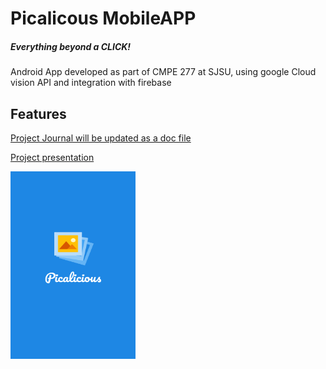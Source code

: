 # Picalicous MobileAPP
##### *Everything beyond a CLICK!*
Android App developed as part of CMPE 277 at SJSU, using google Cloud vision API and integration with firebase


## Features

[Project Journal will be updated as a doc file](https://docs.google.com/document/d/1h4DPvFEw2VXFPVJhJE3s1yx8FvOCjO4bA41tlvCv2a0/edit?usp=sharing)

[Project presentation](https://docs.google.com/presentation/d/1_PnVPAkVe09luRH8J_mdTzbYXJEvodit5GWFch7L47E/edit?usp=sharing)



<img src="https://github.com/mhn10/Picalicous_277/blob/master/app/src/main/res/drawable/picalicious_splash.png?raw=true" width="200" height="300">